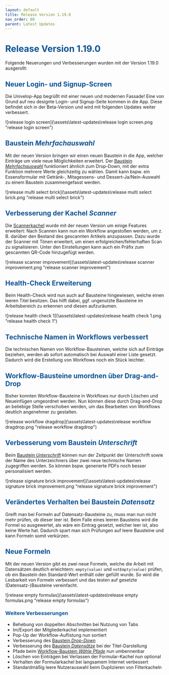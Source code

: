 ```yaml
---
layout: default
title: Release Version 1.19.0
nav_order: 80
parent: Latest Updates
---
```


# <span style="color:#0b5394">**Release Version 1.19.0**</span>

Folgende Neuerungen und Verbesserungen wurden mit der Version 1.19.0 ausgerollt:

## <span style="color:#0b5394">**Neuer Login- und Signup-Screen**</span>

Die Univelop-App begrüßt mit einer neuen und modernen Fassade! Eine von Grund auf neu designte Login- und Signup-Seite kommen in die App. Diese befindet sich in der Beta-Version und wird mit folgenden Updates weiter verbessert.

![release login screen](\assets\latest-updates\release login screen.png "release login screen")

## <span style="color:#0b5394">**Baustein _Mehrfachauswahl_**</span>

Mit der neuen Version bringen wir einen neuen Baustein in die App,
welcher Einträge um viele neue Möglichkeiten erweitert. Der [Baustein _Mehrfachauswahl_](/docs/record-spec-settings/grand-childs-form/multi-selection.html) funktioniert ähnlich zum Drop-Down, mit der extra Funktion mehrere Werte gleichzeitig zu wählen.
Damit kann bspw. ein Essensformular mit Getränk-, Mitagessens- und Dessert-Ja/Nein-Auswahl zu einem Baustein zusammengefasst werden.

![release multi select brick](\assets\latest-updates\release multi select brick.png "release multi select brick")

## <span style="color:#0b5394">**Verbesserung der Kachel _Scanner_**</span>

Die [Scannerkachel](/docs/software-structure.html#-kachel-scanner) wurde mit der neuen Version um einige Features erweitert: Nach Scannen kann nun ein Workflow angestoßen werden, um z. B. darüber den Bestand des gescannten Artikels anzupassen.
Dazu wurde der Scanner mit Tönen erweitert, um einen erfolgreichen/fehlerhaften Scan zu signalisieren. Unter den Einstellungen kann auch ein Präfix zum gescannten QR-Code hinzugefügt werden.

![release scanner improvement](\assets\latest-updates\release scanner improvement.png "release scanner improvement")

## <span style="color:#0b5394">**Health-Check Erweiterung**</span>

Beim Health-Check wird nun auch auf Bausteine hingewiesen, welche einen leeren Titel besitzen.
Das hilft dabei, ggf. ungenutzte Bausteine im Arbeitsbereich zu erkennen und diesen aufzuräumen.

![release health check 1](\assets\latest-updates\release health check 1.png "release health check 1")

## <span style="color:#0b5394">**Technische Namen in Workflows verbessert**</span>

Die technischen Namen von Workflow-Bausteinen, welche sich auf Einträge beziehen, werden ab sofort automatisch bei Auswahl einer Liste gesetzt. Dadurch wird die Erstellung von Workflows noch ein Stück leichter.

## <span style="color:#0b5394">**Workflow-Bausteine umordnen über Drag-and-Drop**</span>

Bisher konnten Workflow-Bausteine in Workflows nur durch Löschen und Neueinfügen umgeordnet werden.
Nun können diese durch Drag-and-Drop an beliebige Stelle verschoben werden, um das Bearbeiten von Workflows deutlich angenehmer zu gestalten.

![release workflow dragdrop](\assets\latest-updates\release workflow dragdrop.png "release workflow dragdrop")

## <span style="color:#0b5394">**Verbesserung vom Baustein _Unterschrift_**</span>

Beim [Baustein _Unterschrift_](/docs/record-spec-settings/grand-child-expanded/signature.html) können nun der Zeitpunkt der Unterschrift sowie der Name des Unterzeichners über zwei neue technische Namen zugegriffen werden. So können bspw. generierte PDFs noch besser personalisiert werden.

![release signature brick improvement](\assets\latest-updates\release signature brick improvement.png "release signature brick improvement")

## <span style="color:#0b5394">**Verändertes Verhalten bei Baustein _Datensatz_**</span>

Greift man bei Formeln auf Datensatz-Bausteine zu, muss man nun nicht mehr prüfen, ob dieser leer ist. Beim Falle eines leeren Bausteins wird die Formel so ausgewertet, als wäre ein Eintrag gesetzt, welcher leer ist, also keine Werte hat. Dadurch spart man sich Prüfungen auf leere Bausteine und kann Formeln somit verkürzen.

## <span style="color:#0b5394">**Neue Formeln**</span>

Mit der neuen Version gibt es zwei neue Formeln, welche die Arbeit mit Datensätzen deutlich erleichtern:
`empty(value)` und `notEmpty(value)` prüfen, ob ein Baustein den Standard-Wert enthält oder gefüllt wurde. So wird die Lesbarkeit von Formeln verbessert und das testen auf gesetzte (Datensatz-)Bausteine vereinfacht.

![release empty formulas](\assets\latest-updates\release empty formulas.png "release empty formulas")

### <span style="color:#0b5394">**Weitere Verbesserungen**</span>

-   Behebung von doppelten Abschnitten bei Nutzung von Tabs
-   Im/Export der Mitgliederkachel implementiert
-   Pop-Up der Workflow-Auflistung nun sortiert
-   Verbesserung des [Baustein _Drop-Down_](/docs/record-spec-settings/grand-childs-form/drop-down.html)
-   Verbesserung des [Baustein _Datensätze_](/docs/record-spec-settings/grand-child-expanded/records.html) bei der Titel-Darstellung
-   Pfade beim [Workflow-Baustein _Wähle Pfade_](/docs/workflows/grand-childs-bricks/choose-path.html) nun umbennenbar
-   Löschen von Einträgen bei Verlassen der Formular-Kachel nun optional
-   Verhalten der Formularkachel bei langsamem Internet verbessert
-   Standardmäßig leere Nutzerauswahl beim Duplizieren von Filterkacheln
